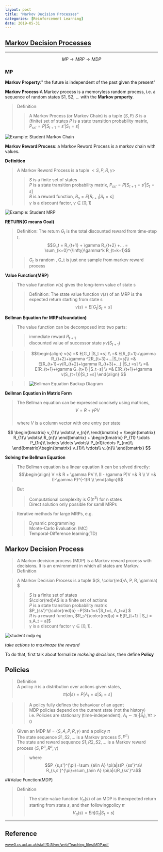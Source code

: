 ```yaml
---
layout: post
title: "Markov Decision Processes"
categories: [Reinforcement Learning]
date: 2019-05-31
---
```


## [Markov Decision Processes](/assets/MDP.pdf)
---
$$MP \rightarrow MRP \rightarrow MDP$$

### MP
**Markov Property**:" the future is independent of the past given the present"

**Markov Process**:A Markov process is a memoryless random process, i.e. a sequence of random states S1, S2, ... with the **Markov property**.
>Definition
>>A Markov Process (or Markov Chain) is a tuple $⟨S,P⟩$ $S$ is a (finite) set of states
$P$ is a state transition probability matrix, $P_{ss'} = P[S_{t+1}=s'|S_t=s]$


![Example: Student Markov Chain](/assets/eg_mdp.jpg)

**Markov Reward Process**: a Markov Reword Process is a markov chain with values.

**Definition**
>A Markov Reword Process is a tuple $<S, P, R, \gamma>$   
>>$S$ is a finite set of states  
>>$P$ is a state transition probability matrix, $P_{ss'} = P[S_{t+1} = s' | S_{t} = s]$  
>>$R$ is a reward function, $R_{s} = E[R_{t+1}|S_t = s]$  
>>$\gamma$ is a discount factor, $\gamma \in[0, 1]$


![Example: Student MRP](/assets/eg.MRP.jpg)

**RETURN(G means Goal)**  
>Definition: The return $G_t$ is the total discounted reward from time-step t.  
$$G_t = R_{t+1} + \gamma R_{t+2} +... = \sum_{k=0}^{\infty}\gamma^k R_{t+k+1}$$
>>$G_t$ is random , G_t is just one sample from markov reward process

**Value Function(MRP)**  
>The value function $v(s)$ gives the long-term value of state s  
>>Definition: The state value function $v(s)$ of an MRP is the expected return starting from state s  
$$v(s)=E[G_t |S_t =s]$$

**Bellman Equation for MRPs(foundation)**  
>The value function can be decomposed into two parts:
>>immediate reward $R_{t+1}$  
>>discounted value of successor state $\gamma v(S_{t+1})$

>>$$\begin{align}
v(s) =& E[G_t |S_t =s] \\
=& E[R_{t+1}+\gamma R_{t+2}+\gamma ^2R_{t+3}+...|S_t=s]\\
=& E[R_{t+1}+γ(R_{t+2}+\gamma R_{t+3}+...) |S_t =s] \\
=& E[R_{t+1}+\gamma G_{t+1} |S_t=s] \\
=& E[R_{t+1}+\gamma v(S_{t+1})|S_t =s]
\end{align} $$


>>![Bellman Equation Backup Diagram](/assets/BellmanEquationbackupdiagram1.jpg)


**Bellman Equation in Matrix Form**
> The Bellman equation can be expressed concisely using matrices,
$$V = R + \gamma PV$$  
> where $V$ is a column vector with one entry per state  

$$
\begin{bmatrix}
v_{1}\\
\vdots\\
v_{n}\\
\end{bmatrix} = \begin{bmatrix}
R_{1}\\
\vdots\\
R_{n}\\
\end{bmatrix} + \begin{bmatrix}
P_{11} \cdots P_{1n}\\
\vdots \ddots \vdots\\
P_{n1}\cdots P_{nn}\\
\end{bmatrix}\begin{bmatrix}
v_{1}\\
\vdots\\
v_{n}\\
\end{bmatrix}
$$

**Solving the Bellman Equation**
> The Bellman equation is a linear equation
> It can be solved directly:
$$\begin{align}
V =& R + \gamma PV \\
(I - \gamma P)V =& R \\
V =& (I-\gamma P)^{-1}R \\
\end{align}$$

>But
>> Computational complexity is $O(n^{3})$ for n states  
>> Direct solution only possible for samll MRPs  

>Iterative methods for large MRPs, e.g.
>> Dynamic programming  
>> Monte-Carlo Evaluation (MC)  
>> Temporal-Difference learning(TD)  

## Markov Decision Process
>A Markov decision process (MDP) is a Markov reward process with decisions. It is an environment in which all states are Markov.
Definition  

> A Markov Decision Process is a tuple $⟨S, \color{red}A, P, R, \gamma⟩$  
>>$S$ is a finite set of states  
>> $\color{red}A$ is a finite set of actions  
>> $P$ is a state transition probability matrix  
>> $P_{ss'}^{\color{red}a} =P[St+1=s'|S_t=s, A_t=a] $  
>> $R$ is a reward function, $R_s^{\color{red}a} = E[R_{t+1} | S_t = s,A_t = a]$  
>> $\gamma$ is a discount factor $\gamma \in [0, 1]$.

![student mdp eg](/assets/student_mdp.jpg)

*take actions to maximaze the reward*

To do that, first talk about formalize *makeing decisions*,
then define **Policy**
## Policies
>Definition  
>A policy $\pi$ is a distribution over actions given states,
$$\pi(a|s)=P[A_t =a|S_t =s]$$

>>A policy fully defines the behaviour of an agent  
>>MDP policies depend on the current state (not the history)  
>>i.e. Policies are stationary (time-independent), $A_t∼\pi(·|S_t),\forall t>0$

>Given an MDP $M = ⟨S,A,P,R,\gamma⟩$ and a policy $\pi$  
>The state sequence $S1, S2, ...$ is a Markov process $S, P^{\pi}⟩$  
>The state and reward sequence $S1, R2, S2, ...$ is a Markov reward process $⟨S, P^{\pi}, R^{\pi}, \gamma⟩$
>>where  
$$P_{s,s'}^{\pi}=\sum_{a\in A} \pi(a|s)P_{ss'}^a\\
R_{s,s'}^{\pi}=\sum_{a\in A} \pi(a|s)R_{ss'}^a$$


##Value Function(MDP)
>Definition  
>>The state-value function $V_{\pi}(s)$ of an MDP is theexpected return starting from state $s$, and then followingpolicy $\pi$  
$$ V_{\pi}(s)=Eπ[G_t |S_t =s]$$










---

<h2>Reference</h2>

<small>[www0.cs.ucl.ac.uk/staff/D.Silver/web/Teaching_files/MDP.pdf](http://www0.cs.ucl.ac.uk/staff/D.Silver/web/Teaching_files/MDP.pdf)</small>

